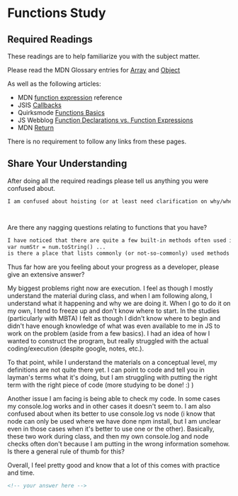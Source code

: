# Functions Study

## Required Readings

These readings are to help familiarize you with the subject matter.

Please read the MDN Glossary entries for [Array](https://developer.mozilla.org/en-US/docs/Glossary/array) and [Object](https://developer.mozilla.org/en-US/docs/Glossary/Object)

As well as the following articles:

-   MDN [function expression](https://developer.mozilla.org/en-US/docs/Web/JavaScript/Reference/Operators/function) reference
-   JSIS [Callbacks](http://javascriptissexy.com/understand-javascript-callback-functions-and-use-them/)
-   Quirksmode [Functions Basics](http://www.quirksmode.org/js/function.html)
-   JS Webblog [Function Declarations vs. Function Expressions](https://javascriptweblog.wordpress.com/2010/07/06/function-declarations-vs-function-expressions/)
-   MDN [Return](https://developer.mozilla.org/en-US/docs/Web/JavaScript/Reference/Statements/return)

There is no requirement to follow any links from these pages.

## Share Your Understanding

After doing all the required readings please tell us anything you were confused about.

```md
I am confused about hoisting (or at least need clarification on why/when this is used - need better real world examples than foo and bar). I would also love clarification/real world example of when to use a named function vs not.




```

Are there any nagging questions relating to functions that you have?

```md
I have noticed that there are quite a few built-in methods often used in functions - for example in one of the readings, one line read:
var numStr = num.toString() ...
is there a place that lists commonly (or not-so-commonly) used methods and their purposes?


```

Thus far how are you feeling about your progress as a developer, please give
an extensive answer?

My biggest problems right now are execution. I feel as though I mostly understand the material during class, and when I am following along, I understand what it happening and why we are doing it. When I go to do it on my own, I tend to freeze up and don't know where to start. In the studies (particularly with MBTA) I felt as though I didn't know where to begin and didn't have enough knowledge of what was even available to me in JS to work on the problem (aside from a few basics). I had an idea of how I wanted to construct the program, but really struggled with the actual coding/execution (despite google, notes, etc.).

To that point, while I understand the materials on a conceptual level, my definitions are not quite there yet. I can point to code and tell you in layman's terms what it's doing, but I am struggling with putting the right term with the right piece of code (more studying to be done! :) )

Another issue I am facing is being able to check my code. In some cases my console.log works and in other cases it doesn't seem to. I am also confused about when its better to use console.log vs node (i know that node can only be used where we have done npm install, but I am unclear even in those cases when it's better to use one or the other). Basically, these two work during class, and then my own console.log and node checks often don't because I am putting in the wrong information somehow. Is there a general rule of thumb for this?

Overall, I feel pretty good and know that a lot of this comes with practice and time.


```md
<!-- your answer here -->
```
